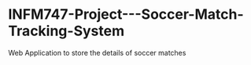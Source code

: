 # INFM747-Project---Soccer-Match-Tracking-System
Web Application to store the details of soccer matches
